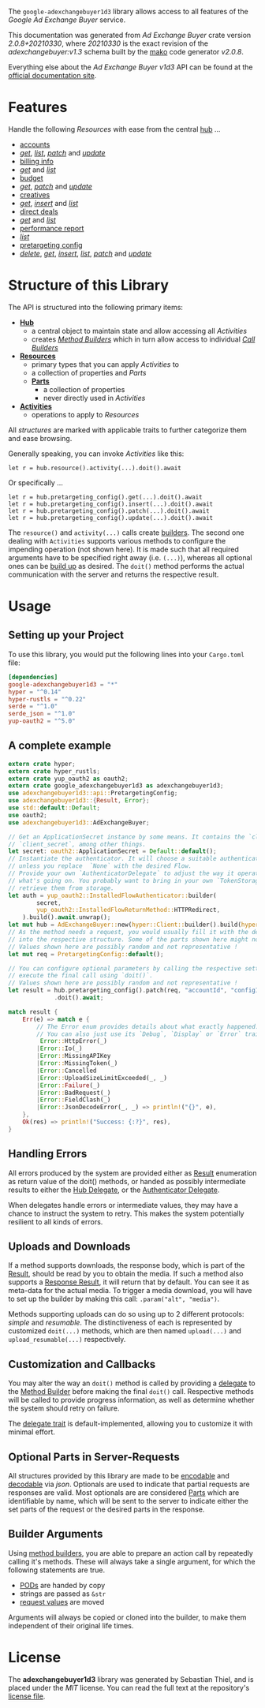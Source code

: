 <!---
DO NOT EDIT !
This file was generated automatically from 'src/mako/api/README.md.mako'
DO NOT EDIT !
-->
The `google-adexchangebuyer1d3` library allows access to all features of the *Google Ad Exchange Buyer* service.

This documentation was generated from *Ad Exchange Buyer* crate version *2.0.8+20210330*, where *20210330* is the exact revision of the *adexchangebuyer:v1.3* schema built by the [mako](http://www.makotemplates.org/) code generator *v2.0.8*.

Everything else about the *Ad Exchange Buyer* *v1d3* API can be found at the
[official documentation site](https://developers.google.com/ad-exchange/buyer-rest).
# Features

Handle the following *Resources* with ease from the central [hub](https://docs.rs/google-adexchangebuyer1d3/2.0.8+20210330/google_adexchangebuyer1d3/AdExchangeBuyer) ... 

* [accounts](https://docs.rs/google-adexchangebuyer1d3/2.0.8+20210330/google_adexchangebuyer1d3/api::Account)
 * [*get*](https://docs.rs/google-adexchangebuyer1d3/2.0.8+20210330/google_adexchangebuyer1d3/api::AccountGetCall), [*list*](https://docs.rs/google-adexchangebuyer1d3/2.0.8+20210330/google_adexchangebuyer1d3/api::AccountListCall), [*patch*](https://docs.rs/google-adexchangebuyer1d3/2.0.8+20210330/google_adexchangebuyer1d3/api::AccountPatchCall) and [*update*](https://docs.rs/google-adexchangebuyer1d3/2.0.8+20210330/google_adexchangebuyer1d3/api::AccountUpdateCall)
* [billing info](https://docs.rs/google-adexchangebuyer1d3/2.0.8+20210330/google_adexchangebuyer1d3/api::BillingInfo)
 * [*get*](https://docs.rs/google-adexchangebuyer1d3/2.0.8+20210330/google_adexchangebuyer1d3/api::BillingInfoGetCall) and [*list*](https://docs.rs/google-adexchangebuyer1d3/2.0.8+20210330/google_adexchangebuyer1d3/api::BillingInfoListCall)
* [budget](https://docs.rs/google-adexchangebuyer1d3/2.0.8+20210330/google_adexchangebuyer1d3/api::Budget)
 * [*get*](https://docs.rs/google-adexchangebuyer1d3/2.0.8+20210330/google_adexchangebuyer1d3/api::BudgetGetCall), [*patch*](https://docs.rs/google-adexchangebuyer1d3/2.0.8+20210330/google_adexchangebuyer1d3/api::BudgetPatchCall) and [*update*](https://docs.rs/google-adexchangebuyer1d3/2.0.8+20210330/google_adexchangebuyer1d3/api::BudgetUpdateCall)
* [creatives](https://docs.rs/google-adexchangebuyer1d3/2.0.8+20210330/google_adexchangebuyer1d3/api::Creative)
 * [*get*](https://docs.rs/google-adexchangebuyer1d3/2.0.8+20210330/google_adexchangebuyer1d3/api::CreativeGetCall), [*insert*](https://docs.rs/google-adexchangebuyer1d3/2.0.8+20210330/google_adexchangebuyer1d3/api::CreativeInsertCall) and [*list*](https://docs.rs/google-adexchangebuyer1d3/2.0.8+20210330/google_adexchangebuyer1d3/api::CreativeListCall)
* [direct deals](https://docs.rs/google-adexchangebuyer1d3/2.0.8+20210330/google_adexchangebuyer1d3/api::DirectDeal)
 * [*get*](https://docs.rs/google-adexchangebuyer1d3/2.0.8+20210330/google_adexchangebuyer1d3/api::DirectDealGetCall) and [*list*](https://docs.rs/google-adexchangebuyer1d3/2.0.8+20210330/google_adexchangebuyer1d3/api::DirectDealListCall)
* [performance report](https://docs.rs/google-adexchangebuyer1d3/2.0.8+20210330/google_adexchangebuyer1d3/api::PerformanceReport)
 * [*list*](https://docs.rs/google-adexchangebuyer1d3/2.0.8+20210330/google_adexchangebuyer1d3/api::PerformanceReportListCall)
* [pretargeting config](https://docs.rs/google-adexchangebuyer1d3/2.0.8+20210330/google_adexchangebuyer1d3/api::PretargetingConfig)
 * [*delete*](https://docs.rs/google-adexchangebuyer1d3/2.0.8+20210330/google_adexchangebuyer1d3/api::PretargetingConfigDeleteCall), [*get*](https://docs.rs/google-adexchangebuyer1d3/2.0.8+20210330/google_adexchangebuyer1d3/api::PretargetingConfigGetCall), [*insert*](https://docs.rs/google-adexchangebuyer1d3/2.0.8+20210330/google_adexchangebuyer1d3/api::PretargetingConfigInsertCall), [*list*](https://docs.rs/google-adexchangebuyer1d3/2.0.8+20210330/google_adexchangebuyer1d3/api::PretargetingConfigListCall), [*patch*](https://docs.rs/google-adexchangebuyer1d3/2.0.8+20210330/google_adexchangebuyer1d3/api::PretargetingConfigPatchCall) and [*update*](https://docs.rs/google-adexchangebuyer1d3/2.0.8+20210330/google_adexchangebuyer1d3/api::PretargetingConfigUpdateCall)




# Structure of this Library

The API is structured into the following primary items:

* **[Hub](https://docs.rs/google-adexchangebuyer1d3/2.0.8+20210330/google_adexchangebuyer1d3/AdExchangeBuyer)**
    * a central object to maintain state and allow accessing all *Activities*
    * creates [*Method Builders*](https://docs.rs/google-adexchangebuyer1d3/2.0.8+20210330/google_adexchangebuyer1d3/client::MethodsBuilder) which in turn
      allow access to individual [*Call Builders*](https://docs.rs/google-adexchangebuyer1d3/2.0.8+20210330/google_adexchangebuyer1d3/client::CallBuilder)
* **[Resources](https://docs.rs/google-adexchangebuyer1d3/2.0.8+20210330/google_adexchangebuyer1d3/client::Resource)**
    * primary types that you can apply *Activities* to
    * a collection of properties and *Parts*
    * **[Parts](https://docs.rs/google-adexchangebuyer1d3/2.0.8+20210330/google_adexchangebuyer1d3/client::Part)**
        * a collection of properties
        * never directly used in *Activities*
* **[Activities](https://docs.rs/google-adexchangebuyer1d3/2.0.8+20210330/google_adexchangebuyer1d3/client::CallBuilder)**
    * operations to apply to *Resources*

All *structures* are marked with applicable traits to further categorize them and ease browsing.

Generally speaking, you can invoke *Activities* like this:

```Rust,ignore
let r = hub.resource().activity(...).doit().await
```

Or specifically ...

```ignore
let r = hub.pretargeting_config().get(...).doit().await
let r = hub.pretargeting_config().insert(...).doit().await
let r = hub.pretargeting_config().patch(...).doit().await
let r = hub.pretargeting_config().update(...).doit().await
```

The `resource()` and `activity(...)` calls create [builders][builder-pattern]. The second one dealing with `Activities` 
supports various methods to configure the impending operation (not shown here). It is made such that all required arguments have to be 
specified right away (i.e. `(...)`), whereas all optional ones can be [build up][builder-pattern] as desired.
The `doit()` method performs the actual communication with the server and returns the respective result.

# Usage

## Setting up your Project

To use this library, you would put the following lines into your `Cargo.toml` file:

```toml
[dependencies]
google-adexchangebuyer1d3 = "*"
hyper = "^0.14"
hyper-rustls = "^0.22"
serde = "^1.0"
serde_json = "^1.0"
yup-oauth2 = "^5.0"
```

## A complete example

```Rust
extern crate hyper;
extern crate hyper_rustls;
extern crate yup_oauth2 as oauth2;
extern crate google_adexchangebuyer1d3 as adexchangebuyer1d3;
use adexchangebuyer1d3::api::PretargetingConfig;
use adexchangebuyer1d3::{Result, Error};
use std::default::Default;
use oauth2;
use adexchangebuyer1d3::AdExchangeBuyer;

// Get an ApplicationSecret instance by some means. It contains the `client_id` and 
// `client_secret`, among other things.
let secret: oauth2::ApplicationSecret = Default::default();
// Instantiate the authenticator. It will choose a suitable authentication flow for you, 
// unless you replace  `None` with the desired Flow.
// Provide your own `AuthenticatorDelegate` to adjust the way it operates and get feedback about 
// what's going on. You probably want to bring in your own `TokenStorage` to persist tokens and
// retrieve them from storage.
let auth = yup_oauth2::InstalledFlowAuthenticator::builder(
        secret,
        yup_oauth2::InstalledFlowReturnMethod::HTTPRedirect,
    ).build().await.unwrap();
let mut hub = AdExchangeBuyer::new(hyper::Client::builder().build(hyper_rustls::HttpsConnector::with_native_roots()), auth);
// As the method needs a request, you would usually fill it with the desired information
// into the respective structure. Some of the parts shown here might not be applicable !
// Values shown here are possibly random and not representative !
let mut req = PretargetingConfig::default();

// You can configure optional parameters by calling the respective setters at will, and
// execute the final call using `doit()`.
// Values shown here are possibly random and not representative !
let result = hub.pretargeting_config().patch(req, "accountId", "configId")
             .doit().await;

match result {
    Err(e) => match e {
        // The Error enum provides details about what exactly happened.
        // You can also just use its `Debug`, `Display` or `Error` traits
         Error::HttpError(_)
        |Error::Io(_)
        |Error::MissingAPIKey
        |Error::MissingToken(_)
        |Error::Cancelled
        |Error::UploadSizeLimitExceeded(_, _)
        |Error::Failure(_)
        |Error::BadRequest(_)
        |Error::FieldClash(_)
        |Error::JsonDecodeError(_, _) => println!("{}", e),
    },
    Ok(res) => println!("Success: {:?}", res),
}

```
## Handling Errors

All errors produced by the system are provided either as [Result](https://docs.rs/google-adexchangebuyer1d3/2.0.8+20210330/google_adexchangebuyer1d3/client::Result) enumeration as return value of
the doit() methods, or handed as possibly intermediate results to either the 
[Hub Delegate](https://docs.rs/google-adexchangebuyer1d3/2.0.8+20210330/google_adexchangebuyer1d3/client::Delegate), or the [Authenticator Delegate](https://docs.rs/yup-oauth2/*/yup_oauth2/trait.AuthenticatorDelegate.html).

When delegates handle errors or intermediate values, they may have a chance to instruct the system to retry. This 
makes the system potentially resilient to all kinds of errors.

## Uploads and Downloads
If a method supports downloads, the response body, which is part of the [Result](https://docs.rs/google-adexchangebuyer1d3/2.0.8+20210330/google_adexchangebuyer1d3/client::Result), should be
read by you to obtain the media.
If such a method also supports a [Response Result](https://docs.rs/google-adexchangebuyer1d3/2.0.8+20210330/google_adexchangebuyer1d3/client::ResponseResult), it will return that by default.
You can see it as meta-data for the actual media. To trigger a media download, you will have to set up the builder by making
this call: `.param("alt", "media")`.

Methods supporting uploads can do so using up to 2 different protocols: 
*simple* and *resumable*. The distinctiveness of each is represented by customized 
`doit(...)` methods, which are then named `upload(...)` and `upload_resumable(...)` respectively.

## Customization and Callbacks

You may alter the way an `doit()` method is called by providing a [delegate](https://docs.rs/google-adexchangebuyer1d3/2.0.8+20210330/google_adexchangebuyer1d3/client::Delegate) to the 
[Method Builder](https://docs.rs/google-adexchangebuyer1d3/2.0.8+20210330/google_adexchangebuyer1d3/client::CallBuilder) before making the final `doit()` call. 
Respective methods will be called to provide progress information, as well as determine whether the system should 
retry on failure.

The [delegate trait](https://docs.rs/google-adexchangebuyer1d3/2.0.8+20210330/google_adexchangebuyer1d3/client::Delegate) is default-implemented, allowing you to customize it with minimal effort.

## Optional Parts in Server-Requests

All structures provided by this library are made to be [encodable](https://docs.rs/google-adexchangebuyer1d3/2.0.8+20210330/google_adexchangebuyer1d3/client::RequestValue) and 
[decodable](https://docs.rs/google-adexchangebuyer1d3/2.0.8+20210330/google_adexchangebuyer1d3/client::ResponseResult) via *json*. Optionals are used to indicate that partial requests are responses 
are valid.
Most optionals are are considered [Parts](https://docs.rs/google-adexchangebuyer1d3/2.0.8+20210330/google_adexchangebuyer1d3/client::Part) which are identifiable by name, which will be sent to 
the server to indicate either the set parts of the request or the desired parts in the response.

## Builder Arguments

Using [method builders](https://docs.rs/google-adexchangebuyer1d3/2.0.8+20210330/google_adexchangebuyer1d3/client::CallBuilder), you are able to prepare an action call by repeatedly calling it's methods.
These will always take a single argument, for which the following statements are true.

* [PODs][wiki-pod] are handed by copy
* strings are passed as `&str`
* [request values](https://docs.rs/google-adexchangebuyer1d3/2.0.8+20210330/google_adexchangebuyer1d3/client::RequestValue) are moved

Arguments will always be copied or cloned into the builder, to make them independent of their original life times.

[wiki-pod]: http://en.wikipedia.org/wiki/Plain_old_data_structure
[builder-pattern]: http://en.wikipedia.org/wiki/Builder_pattern
[google-go-api]: https://github.com/google/google-api-go-client

# License
The **adexchangebuyer1d3** library was generated by Sebastian Thiel, and is placed 
under the *MIT* license.
You can read the full text at the repository's [license file][repo-license].

[repo-license]: https://github.com/Byron/google-apis-rsblob/main/LICENSE.md
